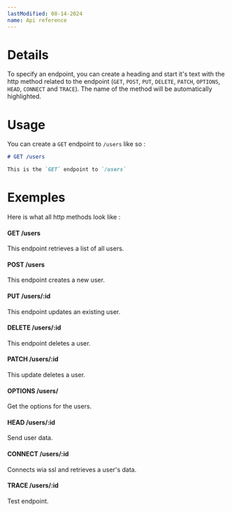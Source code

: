 ```yaml
---
lastModified: 08-14-2024
name: Api reference
---
```


# Details

To specify an endpoint, you can create a heading and start it's text with the http method related to the endpoint (`GET`, `POST`, `PUT`, `DELETE`, `PATCH`, `OPTIONS`, `HEAD`, `CONNECT` and `TRACE`). The name of the method will be automatically highlighted.

# Usage

You can create a `GET` endpoint to `/users` like so :

```md
# GET /users

This is the `GET` endpoint to `/users`
```

# Exemples
Here is what all http methods look like :

#### GET /users

This endpoint retrieves a list of all users.

#### POST /users

This endpoint creates a new user.

#### PUT /users/:id

This endpoint updates an existing user.

#### DELETE /users/:id

This endpoint deletes a user.

#### PATCH /users/:id

This update deletes a user.

#### OPTIONS /users/

Get the options for the users.

#### HEAD /users/:id

Send user data.

#### CONNECT /users/:id

Connects wia ssl and retrieves a user's data.

#### TRACE /users/:id

Test endpoint.
